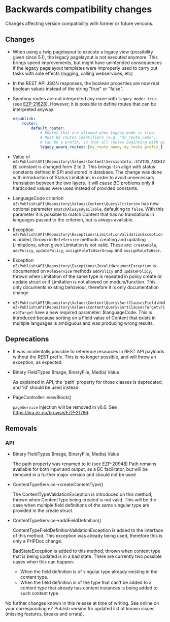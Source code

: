 # Backwards compatibility changes

Changes affecting version compatibility with former or future versions.

## Changes

* When using a twig pagelayout to execute a legacy view (possibility given since 5.1),
  the legacy pagelayout is not executed anymore.
  This brings speed improvements, but might have unintended consequences if the
  legacy pagelayout templates were improperly used to carry out tasks with side
  effects (logging, calling webservices, etc)

* In the REST API JSON responses, the boolean properties are now real boolean
  values instead of the string "true" or "false".

* Symfony routes are not interpreted any more with `legacy_mode: true` (see [EZP-21628](https://jira.ez.no/browse/EZP-21628)).
  However, it is possible to define routes that can be interpreted anyway:

  ```yaml
  ezpublish:
      router:
          default_router:
              # Routes that are allowed when legacy_mode is true.
              # Must be routes identifiers (e.g. "my_route_name").
              # Can be a prefix, so that all routes beginning with given prefix will be taken into account.
              legacy_aware_routes: [my_route_name, my_route_prefix_]
  ```

* Value of `eZ\Publish\API\Repository\Values\Content\VersionInfo::STATUS_ARCHIVED` constant
  is changed form 2 to 3. This brings it in align with status constants defined in SPI and
  stored in database. The change was done with introduction of Status Limitation, in order
  to avoid unnecessary translation between the two layers. It will cause BC problems only
  if hardcoded values were used instead of provided constants.

* LanguageCode criterion `eZ\Publish\API\Repository\Values\Content\Query\Criterion` has new
  optional parameter `$matchAlwaysAvailable`, defaulting to `false`. With this parameter it
  is possible to match Content that has no translations in languages passed to the criterion,
  but is always available.

* Exception `eZ\Publish\API\Repository\Exceptions\LimitationValidationException` is added,
  thrown in `RoleService` methods creating and updating Limitations, when given Limitation is
  not valid. These are: `createRole`, `addPolicy`, `updatePolicy`, `assignRoleToUserGroup`
  and `assignRoleToUser`.

* Exception `eZ\Publish\API\Repository\Exceptions\InvalidArgumentException` is documented on
  `RoleService` methods `addPolicy` and `updatePolicy`, thrown when Limitation of the same
  type is repeated in policy create or update struct or if Limitation is not allowed on
  module/function. This only documents existing behaviour, therefore it is only documentation
  change.

* `eZ\Publish\API\Repository\Values\Content\Query\SortClause\Field` and `eZ\Publish\API\Repository\Values\Content\Query\SortClause\Target\FieldTarget`
  have a new required parameter: $languageCode. This is introduced because sorting on a Field value
  of Content that exists in multiple languages is ambiguous and was producing wrong results.

## Deprecations

* It was incidentally possible to reference resources in REST API payloads without
  the REST prefix. This is no longer possible, and will throw an exception, as expected.

* Binary FieldTypes (Image, BinaryFile, Media) Value

  As explained in API, the 'path' property for those classes is deprecated,
  and 'id' should be used instead.

* PageController::viewBlock()

  `pageService` injection will be removed in v6.0. See https://jira.ez.no/browse/EZP-21786.

## Removals

### API

* Binary FieldTypes (Image, BinaryFile, Media) Value

  The path property was renamed to id (see EZP-20948)
  Path remains available for both input and output, as a BC facilitator,
  but will be removed in a further major version and should not be used

* ContentTypeService->createContentType()

  The ContentTypeValidationException is introduced on this method, thrown when
  ContentType being created is not valid. This will be the case when multiple field
  definitions of the same singular type are provided in the create struct.

* ContentTypeService->addFieldDefinition()

  ContentTypeFieldDefinitionValidationException is added to the interface of this
  method. This exception was already being used, therefore this is only a PHPDoc change.

  BadStateException is added to this method, thrown when content type that is being
  updated is in a bad state. There are currently two possible cases when this can
  happen:

  * When the field definition is of singular type already existing in the content type.
  * When the field definition is of the type that can't be added to a content type that
    already has content instances is being added to such content type.

No further changes known in this release at time of writing.
See online on your corresponding eZ Publish version for
updated list of known issues (missing features, breaks and errata).

